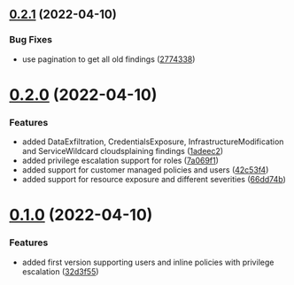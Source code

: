 ## [0.2.1](https://github.com/janritter/cloudsplaining2securityhub/compare/0.2.0...0.2.1) (2022-04-10)


### Bug Fixes

* use pagination to get all old findings ([2774338](https://github.com/janritter/cloudsplaining2securityhub/commit/27743387f4c6c853a57793b5aa2ce88f98367eff))

# [0.2.0](https://github.com/janritter/cloudsplaining2securityhub/compare/0.1.0...0.2.0) (2022-04-10)


### Features

* added DataExfiltration, CredentialsExposure, InfrastructureModification and ServiceWildcard cloudsplaining findings ([1adeec2](https://github.com/janritter/cloudsplaining2securityhub/commit/1adeec2789265ad0000c9d7c5affa318c8c6c856))
* added privilege escalation support for roles ([7a069f1](https://github.com/janritter/cloudsplaining2securityhub/commit/7a069f1902ab7fed8a47564a43e3eb3111e8f3ee))
* added support for customer managed policies and users ([42c53f4](https://github.com/janritter/cloudsplaining2securityhub/commit/42c53f46ff161e850df9eccb5738b686f05ed10e))
* added support for resource exposure and different severities ([66dd74b](https://github.com/janritter/cloudsplaining2securityhub/commit/66dd74b4222a76a76cef649c12e854ee650605fe))

# [0.1.0](https://github.com/janritter/cloudsplaining2securityhub/compare/0.0.0...0.1.0) (2022-04-10)


### Features

* added first version supporting users and inline policies with privilege escalation ([32d3f55](https://github.com/janritter/cloudsplaining2securityhub/commit/32d3f55053621e99a6071c16f59c8fbe9eef6e37))
